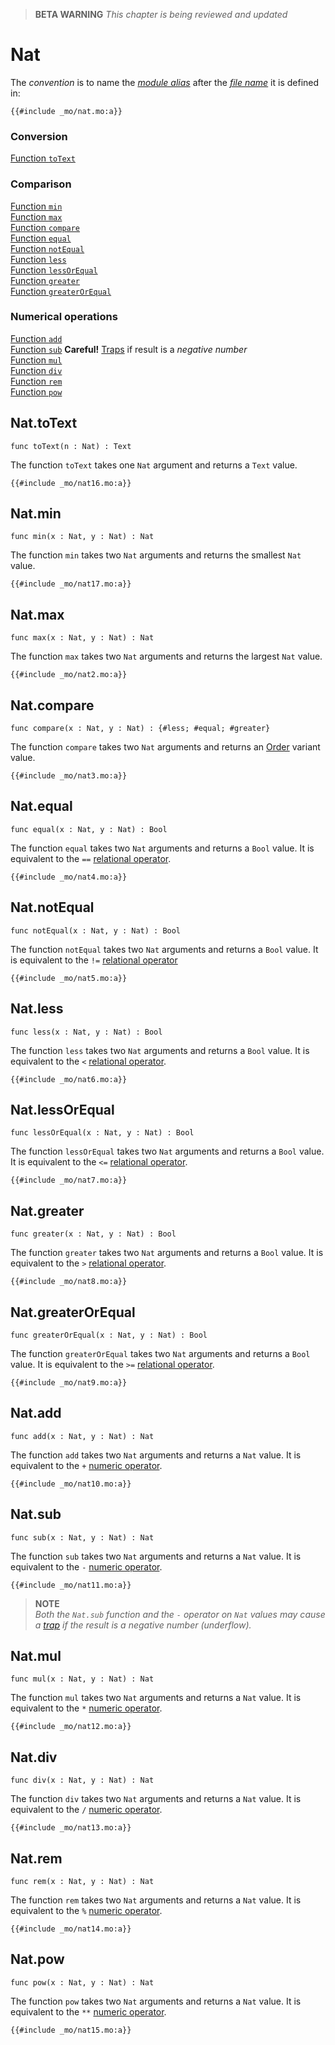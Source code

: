 > **BETA WARNING** _This chapter is being reviewed and updated_

# Nat

The _convention_ is to name the [_module alias_](/common-programming-concepts/modules.html#type-imports-and-renaming) after the [_file name_](/common-programming-concepts/modules.html#imports) it is defined in:

```motoko, run
{{#include _mo/nat.mo:a}}
```

### Conversion

[Function `toText`](#nattotext)

### Comparison

[Function `min`](#natmin)  
[Function `max`](#natmax)  
[Function `compare`](#natcompare)  
[Function `equal`](#natequal)  
[Function `notEqual`](#natnotequal)  
[Function `less`](#natless)  
[Function `lessOrEqual`](#natlessorequal)  
[Function `greater`](#natgreater)  
[Function `greaterOrEqual`](#natgreaterorequal)

### Numerical operations

[Function `add`](#natadd)  
[Function `sub`](#natsub) **Careful!** [Traps](/advanced-concepts/canisters/errors-and-traps.html) if result is a _negative number_  
[Function `mul`](#natmul)  
[Function `div`](#natdiv)  
[Function `rem`](#natrem)  
[Function `pow`](#natpow)

## Nat.toText

```motoko
func toText(n : Nat) : Text
```

The function `toText` takes one `Nat` argument and returns a `Text` value.

```motoko, run
{{#include _mo/nat16.mo:a}}
```

## Nat.min

```motoko
func min(x : Nat, y : Nat) : Nat
```

The function `min` takes two `Nat` arguments and returns the smallest `Nat` value.

```motoko, run
{{#include _mo/nat17.mo:a}}
```

## Nat.max

```motoko
func max(x : Nat, y : Nat) : Nat
```

The function `max` takes two `Nat` arguments and returns the largest `Nat` value.

```motoko, run
{{#include _mo/nat2.mo:a}}
```

## Nat.compare

```motoko
func compare(x : Nat, y : Nat) : {#less; #equal; #greater}
```

The function `compare` takes two `Nat` arguments and returns an [Order](/base-library/utils/order.html) variant value.

```motoko, run
{{#include _mo/nat3.mo:a}}
```

## Nat.equal

```motoko
func equal(x : Nat, y : Nat) : Bool
```

The function `equal` takes two `Nat` arguments and returns a `Bool` value. It is equivalent to the `==` [relational operator](/common-programming-concepts/operators/relational-operators.html).

```motoko, run
{{#include _mo/nat4.mo:a}}
```

## Nat.notEqual

```motoko
func notEqual(x : Nat, y : Nat) : Bool
```

The function `notEqual` takes two `Nat` arguments and returns a `Bool` value. It is equivalent to the `!=` [relational operator](/common-programming-concepts/operators/relational-operators.html)

```motoko, run
{{#include _mo/nat5.mo:a}}
```

## Nat.less

```motoko
func less(x : Nat, y : Nat) : Bool
```

The function `less` takes two `Nat` arguments and returns a `Bool` value. It is equivalent to the `<` [relational operator](/common-programming-concepts/operators/relational-operators.html).

```motoko, run
{{#include _mo/nat6.mo:a}}
```

## Nat.lessOrEqual

```motoko
func lessOrEqual(x : Nat, y : Nat) : Bool
```

The function `lessOrEqual` takes two `Nat` arguments and returns a `Bool` value. It is equivalent to the `<=` [relational operator](/common-programming-concepts/operators/relational-operators.html).

```motoko, run
{{#include _mo/nat7.mo:a}}
```

## Nat.greater

```motoko
func greater(x : Nat, y : Nat) : Bool
```

The function `greater` takes two `Nat` arguments and returns a `Bool` value. It is equivalent to the `>` [relational operator](/common-programming-concepts/operators/relational-operators.html).

```motoko, run
{{#include _mo/nat8.mo:a}}
```

## Nat.greaterOrEqual

```motoko
func greaterOrEqual(x : Nat, y : Nat) : Bool
```

The function `greaterOrEqual` takes two `Nat` arguments and returns a `Bool` value. It is equivalent to the `>=` [relational operator](/common-programming-concepts/operators/relational-operators.html).

```motoko, run
{{#include _mo/nat9.mo:a}}
```

## Nat.add

```motoko
func add(x : Nat, y : Nat) : Nat
```

The function `add` takes two `Nat` arguments and returns a `Nat` value. It is equivalent to the `+` [numeric operator](/common-programming-concepts/operators/numeric-operators.html).

```motoko, run
{{#include _mo/nat10.mo:a}}
```

## Nat.sub

```motoko
func sub(x : Nat, y : Nat) : Nat
```

The function `sub` takes two `Nat` arguments and returns a `Nat` value. It is equivalent to the `-` [numeric operator](/common-programming-concepts/operators/numeric-operators.html).

```motoko, run
{{#include _mo/nat11.mo:a}}
```

> **NOTE**  
> _Both the `Nat.sub` function and the `-` operator on `Nat` values may cause a [trap](/advanced-concepts/canisters/errors-and-traps.html) if the result is a negative number (underflow)._

## Nat.mul

```motoko
func mul(x : Nat, y : Nat) : Nat
```

The function `mul` takes two `Nat` arguments and returns a `Nat` value. It is equivalent to the `*` [numeric operator](/common-programming-concepts/operators/numeric-operators.html).

```motoko, run
{{#include _mo/nat12.mo:a}}
```

## Nat.div

```motoko
func div(x : Nat, y : Nat) : Nat
```

The function `div` takes two `Nat` arguments and returns a `Nat` value. It is equivalent to the `/` [numeric operator](/common-programming-concepts/operators/numeric-operators.html).

```motoko, run
{{#include _mo/nat13.mo:a}}
```

## Nat.rem

```motoko
func rem(x : Nat, y : Nat) : Nat
```

The function `rem` takes two `Nat` arguments and returns a `Nat` value. It is equivalent to the `%` [numeric operator](/common-programming-concepts/operators/numeric-operators.html).

```motoko, run
{{#include _mo/nat14.mo:a}}
```

## Nat.pow

```motoko
func pow(x : Nat, y : Nat) : Nat
```

The function `pow` takes two `Nat` arguments and returns a `Nat` value. It is equivalent to the `**` [numeric operator](/common-programming-concepts/operators/numeric-operators.html).

```motoko, run
{{#include _mo/nat15.mo:a}}
```
